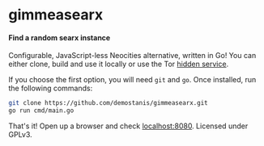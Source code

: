 # gimmeasearx
#### Find a random searx instance

Configurable, JavaScript-less Neocities alternative, written in Go!
You can either clone, build and use it locally or use the Tor [hidden service](http://7tcuoi57curagdk7nsvmzedcxgwlrq2d6jach4ksa3vj72uxrzadmqqd.onion/).

If you choose the first option, you will need `git` and `go`. Once installed, run the following commands:
```sh
git clone https://github.com/demostanis/gimmeasearx.git
go run cmd/main.go
```
That's it! Open up a browser and check [localhost:8080](http://localhost:8080).
Licensed under GPLv3.
